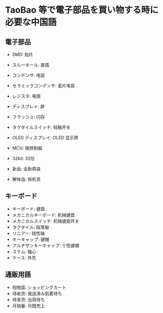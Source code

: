# TaoBao 等で電子部品を買い物する時に必要な中国語

## 電子部品

- SMD: 贴片
- スルーホール: 直插
- コンデンサ: 电容
- セラミックコンデンサ: 瓷片电容
- レジスタ: 电阻
- ディスプレイ: 屏
- フラッシュ: 闪存
- タクタイルスイッチ: 轻触开关
- OLED ディスプレイ: OLED 显示屏
- MCU: 微控制器
- 32bit: 32位

- 新品: 全新原装
- 解体品: 拆机货

## キーボード

- キーボード: 键盘
- メカニカルキーボード: 机械键盘
- メカニカルスイッチ: 机械键盘开关
- タクタイル: 段落轴
- リニアー: 线性轴
- キーキャップ: 键帽
- アルチザンキーキャップ: 个性键帽
- ステム: 轴心
- ケース: 外壳

## 通販用語

- 购物篮: ショッピングカート
- 待收货: 発送済み到着待ち
- 待发货: 出荷待ち
- 月销量: 月間売上
